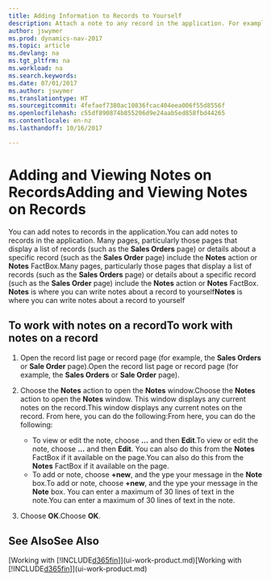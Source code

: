 ```yaml
---
title: Adding Information to Records to Yourself
description: Attach a note to any record in the application. For example, if you have extra information about a sales order that does not fit in any of the fields on the sales order, you can write a note.
author: jswymer
ms.prod: dynamics-nav-2017
ms.topic: article
ms.devlang: na
ms.tgt_pltfrm: na
ms.workload: na
ms.search.keywords: 
ms.date: 07/01/2017
ms.author: jswymer
ms.translationtype: HT
ms.sourcegitcommit: 4fefaef7380ac10836fcac404eea006f55d8556f
ms.openlocfilehash: c55df890874b855206d9e24aab5ed858fbd44265
ms.contentlocale: en-nz
ms.lasthandoff: 10/16/2017

---
```

# <a name="adding-and-viewing-notes-on-records"></a><span data-ttu-id="ed368-104">Adding and Viewing Notes on Records</span><span class="sxs-lookup"><span data-stu-id="ed368-104">Adding and Viewing Notes on Records</span></span>
 <span data-ttu-id="ed368-105">You <!--OnPrem and your colleagues -->can add notes to records in the application.</span><span class="sxs-lookup"><span data-stu-id="ed368-105">You <!--OnPrem and your colleagues -->can add notes to records in the application.</span></span> <span data-ttu-id="ed368-106">Many pages, particularly those pages that display a list of records (such as the **Sales Orders** page) or details about a specific record (such as the **Sales Order** page) include the **Notes** action or **Notes** FactBox.</span><span class="sxs-lookup"><span data-stu-id="ed368-106">Many pages, particularly those pages that display a list of records (such as the **Sales Orders** page) or details about a specific record (such as the **Sales Order** page) include the **Notes** action or **Notes** FactBox.</span></span> <span data-ttu-id="ed368-107">**Notes** is where you can write notes about a record to yourself<!--OnPrem or others, and where you can view notes to you from others. For example, a note could be a general comment or processing instruction to your colleague, who can then respond to your note using their own **Notes**. Or, your colleague can add a note that gives you extra information about a sales order that is not covered by the information on the sales order. These notes and correspondences will follow the record as it is processed in the company.--></span><span class="sxs-lookup"><span data-stu-id="ed368-107">**Notes** is where you can write notes about a record to yourself<!--OnPrem or others, and where you can view notes to you from others. For example, a note could be a general comment or processing instruction to your colleague, who can then respond to your note using their own **Notes**. Or, your colleague can add a note that gives you extra information about a sales order that is not covered by the information on the sales order. These notes and correspondences will follow the record as it is processed in the company.--></span></span>

<!--OnPrem
> [!NOTE]  
>  You can only select one recipient of the note.-->  
  
## <a name="to-work-with-notes-on-a-record"></a><span data-ttu-id="ed368-108">To work with notes on a record</span><span class="sxs-lookup"><span data-stu-id="ed368-108">To work with notes on a record</span></span> 
  
1.  <span data-ttu-id="ed368-109">Open the record list page or record page (for example, the **Sales Orders** or **Sale Order** page).</span><span class="sxs-lookup"><span data-stu-id="ed368-109">Open the record list page or record page (for example, the **Sales Orders** or **Sale Order** page).</span></span>  
  
    <!-- If **Notes** is not visible on the page, then you can customize the page to display the Notes FactBox. -->
  
2.  <span data-ttu-id="ed368-110">Choose the **Notes** action to open the **Notes** window.</span><span class="sxs-lookup"><span data-stu-id="ed368-110">Choose the **Notes** action to open the **Notes** window.</span></span> <span data-ttu-id="ed368-111">This window displays any current notes on the record.</span><span class="sxs-lookup"><span data-stu-id="ed368-111">This window displays any current notes on the record.</span></span> <span data-ttu-id="ed368-112">From here, you can do the following:</span><span class="sxs-lookup"><span data-stu-id="ed368-112">From here, you can do the following:</span></span>

    -   <span data-ttu-id="ed368-113">To view or edit the note, choose **...** and then **Edit**.</span><span class="sxs-lookup"><span data-stu-id="ed368-113">To view or edit the note, choose **...** and then **Edit**.</span></span> <span data-ttu-id="ed368-114">You can also do this from the **Notes** FactBox if it available on the page.</span><span class="sxs-lookup"><span data-stu-id="ed368-114">You can also do this from the **Notes** FactBox if it available on the page.</span></span>
    -   <span data-ttu-id="ed368-115">To add or note, choose **+new**, and the ype your message in the **Note** box.</span><span class="sxs-lookup"><span data-stu-id="ed368-115">To add or note, choose **+new**, and the ype your message in the **Note** box.</span></span> <span data-ttu-id="ed368-116">You can enter a maximum of 30 lines of text in the note.</span><span class="sxs-lookup"><span data-stu-id="ed368-116">You can enter a maximum of 30 lines of text in the note.</span></span> 
  
<!-- 5.  In the **To** field, enter a user ID (your own or someone else’s) to indicate who the note is for.  
  
6.  Select the **Notify** field if you want to send a notification to the user in the **To** field. 
  
     If **Notify** is selected, the note will be sent as a notification to the user's **My Notifications** on the Role Center.  -->
  
3.  <span data-ttu-id="ed368-117">Choose **OK**.</span><span class="sxs-lookup"><span data-stu-id="ed368-117">Choose **OK**.</span></span>  

## <a name="see-also"></a><span data-ttu-id="ed368-118">See Also</span><span class="sxs-lookup"><span data-stu-id="ed368-118">See Also</span></span>
<span data-ttu-id="ed368-119">[Working with [!INCLUDE[d365fin](includes/d365fin_md.md)]](ui-work-product.md)</span><span class="sxs-lookup"><span data-stu-id="ed368-119">[Working with [!INCLUDE[d365fin](includes/d365fin_md.md)]](ui-work-product.md)</span></span>  
